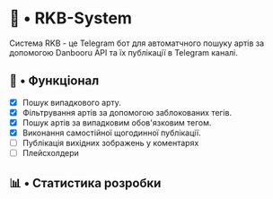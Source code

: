 # 🤖 • RKB-System

Система RKB - це Telegram бот для автоматчного пошуку артів за допомогою Danbooru API та їх публікації в Telegram каналі.

## 🧬 • Функціонал
- [x] Пошук випадкового арту.
- [x] Фільтрування артів за допомогою заблокованих тегів.
- [x] Пошук артів за випадковим обов'язковим тегом.
- [x] Виконання самостійної щогодинної публікації.
- [ ] Публікація вихідних зображень у коментарях
- [ ] Плейсхолдери
## 📊 • Статистика розробки
